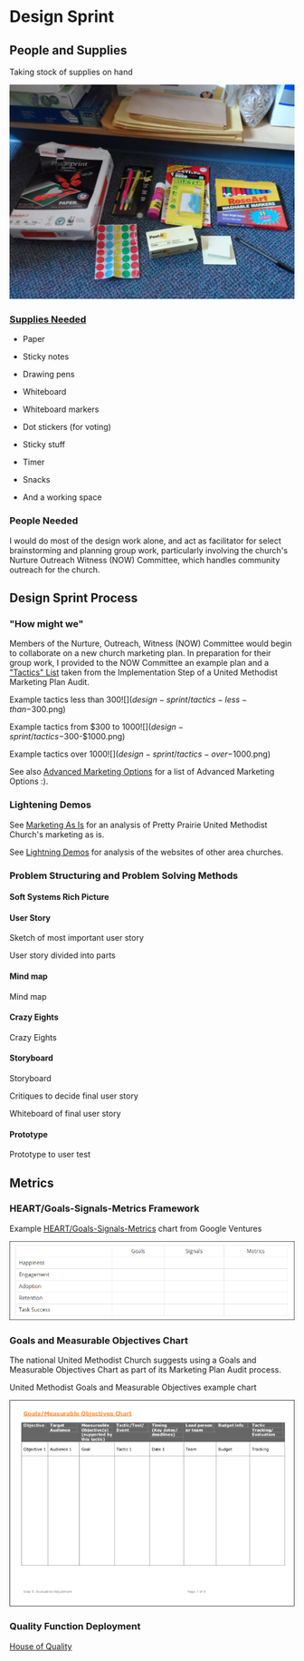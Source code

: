 # Design Sprint

## People and Supplies
Taking stock of supplies on hand

![](design-sprint/supply-cabinet.jpg)

### [Supplies Needed](http://amzn.com/lm/RS9AYY6BTLDCM)
* Paper
* Sticky notes 
* Drawing pens 
* Whiteboard
* Whiteboard markers
* Dot stickers (for voting)
* Sticky stuff
* Timer 
* Snacks 

* And a working space

### People Needed

I would do most of the design work alone, and act as facilitator for select brainstorming and planning group work, particularly involving the church's Nurture Outreach Witness (NOW) Committee, which handles community outreach for the church. 

## Design Sprint Process

### "How might we"

Members of the Nurture, Outreach, Witness (NOW) Committee would begin to collaborate on a new church marketing plan. In preparation for their group work, I provided to the NOW Committee an example plan and a ["Tactics" List](http://s3.amazonaws.com/Website_Properties_UGC/market-your-church/documents/STEP_4_IMPLEMENTATION_HOMEWORK.PDF) taken from the Implementation Step of a United Methodist Marketing Plan Audit.

Example tactics less than $300
![](design-sprint/tactics-less-than-$300.png)

Example tactics from $300 to $1000
![](design-sprint/tactics-$300-$1000.png)

Example tactics over $1000
![](design-sprint/tactics-over-$1000.png)

See also [Advanced Marketing Options](advanced_marketing_options.md) for a list of Advanced Marketing Options :).

### Lightening Demos

See [Marketing As Is](marketing_as_is.md) for an analysis of Pretty Prairie United Methodist Church's marketing as is. 

See [Lightning Demos](lightning_demos.md) for analysis of the websites of other area churches. 

### Problem Structuring and Problem Solving Methods

#### Soft Systems Rich Picture

#### User Story

Sketch of most important user story

User story divided into parts

#### Mind map

Mind map 

#### Crazy Eights

Crazy Eights 

#### Storyboard

Storyboard 

Critiques to decide final user story

Whiteboard of final user story 

#### Prototype

Prototype to user test

## Metrics

### HEART/Goals-Signals-Metrics Framework

Example [HEART/Goals-Signals-Metrics](https://www.gv.com/lib/how-to-choose-the-right-ux-metrics-for-your-product) chart from Google Ventures

![](design-sprint/heart-goals-signals-metrics.png)

### Goals and Measurable Objectives Chart

The national United Methodist Church suggests using a Goals and Measurable Objectives Chart as part of its Marketing Plan Audit process. 

United Methodist Goals and Measurable Objectives example chart

![](design-sprint/goals-measurable-objectives-chart.png)

### Quality Function Deployment

[House of Quality](http://en.wikipedia.org/wiki/House_of_Quality)